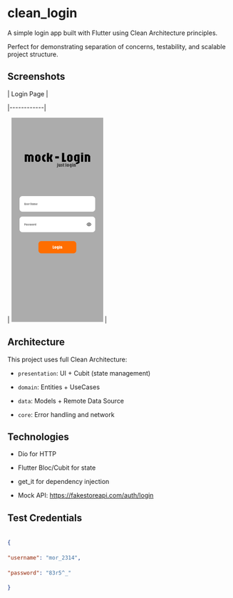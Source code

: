 # clean_login

  

A simple login app built with Flutter using Clean Architecture principles.

Perfect for demonstrating separation of concerns, testability, and scalable project structure.

  

## Screenshots

| Login Page |

|------------|

| ![login](screenshots/login.png) |

  

## Architecture

This project uses full Clean Architecture:

  

- `presentation`: UI + Cubit (state management)

- `domain`: Entities + UseCases

- `data`: Models + Remote Data Source

- `core`: Error handling and network

  

## Technologies

- Dio for HTTP

- Flutter Bloc/Cubit for state

- get_it for dependency injection

- Mock API: https://fakestoreapi.com/auth/login

  

## Test Credentials

```json

{

"username": "mor_2314",

"password": "83r5^_"

}